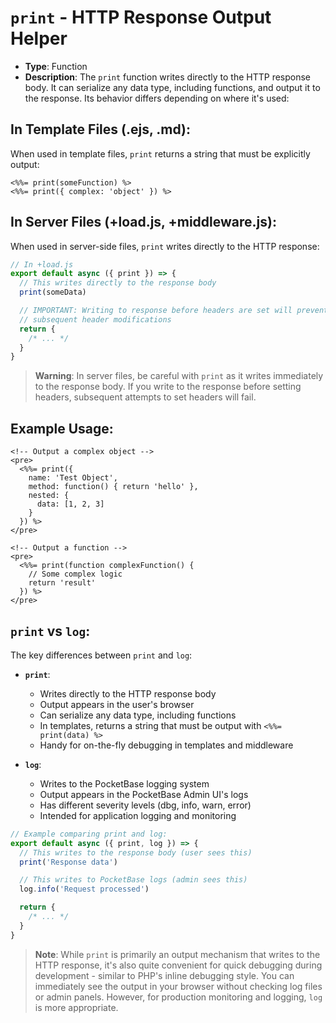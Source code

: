 # `print` - HTTP Response Output Helper

- **Type**: Function
- **Description**: The `print` function writes directly to the HTTP response body. It can serialize any data type, including functions, and output it to the response. Its behavior differs depending on where it's used:

## In Template Files (.ejs, .md):

When used in template files, `print` returns a string that must be explicitly output:

```ejs
<%%= print(someFunction) %>
<%%= print({ complex: 'object' }) %>
```

## In Server Files (+load.js, +middleware.js):

When used in server-side files, `print` writes directly to the HTTP response:

```javascript
// In +load.js
export default async ({ print }) => {
  // This writes directly to the response body
  print(someData)

  // IMPORTANT: Writing to response before headers are set will prevent
  // subsequent header modifications
  return {
    /* ... */
  }
}
```

> **Warning**: In server files, be careful with `print` as it writes immediately to the response body. If you write to the response before setting headers, subsequent attempts to set headers will fail.

## Example Usage:

```ejs
<!-- Output a complex object -->
<pre>
  <%%= print({
    name: 'Test Object',
    method: function() { return 'hello' },
    nested: {
      data: [1, 2, 3]
    }
  }) %>
</pre>

<!-- Output a function -->
<pre>
  <%%= print(function complexFunction() {
    // Some complex logic
    return 'result'
  }) %>
</pre>
```

## `print` vs `log`:

The key differences between `print` and `log`:

- **`print`**:

  - Writes directly to the HTTP response body
  - Output appears in the user's browser
  - Can serialize any data type, including functions
  - In templates, returns a string that must be output with `<%%= print(data) %>`
  - Handy for on-the-fly debugging in templates and middleware

- **`log`**:
  - Writes to the PocketBase logging system
  - Output appears in the PocketBase Admin UI's logs
  - Has different severity levels (dbg, info, warn, error)
  - Intended for application logging and monitoring

```javascript
// Example comparing print and log:
export default async ({ print, log }) => {
  // This writes to the response body (user sees this)
  print('Response data')

  // This writes to PocketBase logs (admin sees this)
  log.info('Request processed')

  return {
    /* ... */
  }
}
```

> **Note**: While `print` is primarily an output mechanism that writes to the HTTP response, it's also quite convenient for quick debugging during development - similar to PHP's inline debugging style. You can immediately see the output in your browser without checking log files or admin panels. However, for production monitoring and logging, `log` is more appropriate.
